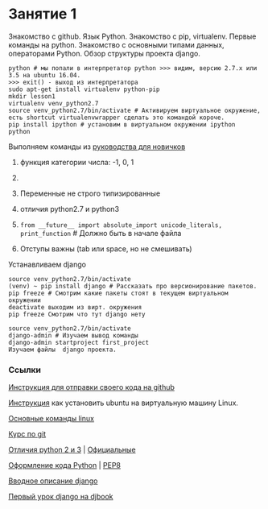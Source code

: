 # Занятие 1
Знакомство с github. Язык Python. Знакомство с pip, virtualenv. Первые команды на python. Знакомство с основными типами данных, операторами Python. Обзор структуры проекта django.

```
python # мы попали в интерпретатор python >>> видим, версию 2.7.x или 3.5 на ubuntu 16.04. 
>>> exit() - выход из интерпретатора
sudo apt-get install virtualenv python-pip
mkdir lesson1
virtualenv venv_python2.7
source venv_python2.7/bin/activate # Активируем виртуальное окружение, есть shortcut virtualenvwrapper сделать это командой короче.
pip install ipython # установим в виртуальном окружении ipython
python 
```
Выполняем команды из [руководства для новичков](http://pythontutor.ru/lessons/inout_and_arithmetic_operations/)
 1. функция категории числа: -1, 0, 1
 1.

1. Переменные не строго типизированные
1. отличия python2.7 и python3
 1. ```from __future__ import absolute_import unicode_literals, print_function``` # Должно быть в начале файла
1. Отступы важны (tab или space, но не смешивать)

Устанавливаем django
```
source venv_python2.7/bin/activate 
(venv) ~ pip install django # Рассказать про версионирование пакетов.
pip freeze # Смотрим какие пакеты стоят в текущем виртуальном окружении 
deactivate выходим из вирт. окружения
pip freeze Смотрим что тут django нету

source venv_python2.7/bin/activate 
django-admin # Изучаем вывод команды
django-admin startproject first_project
Изучаем файлы  django проекта.

```


### Ссылки

[Инструкция для отправки своего кода на github](https://github.com/g10k/sw_lessons/blob/master/lessons/lesson_1/install_and_commit_via_git.md)

[Инструкция](http://ru.wikihow.com/%D1%83%D1%81%D1%82%D0%B0%D0%BD%D0%BE%D0%B2%D0%B8%D1%82%D1%8C-Ubuntu-%D0%B2-VirtualBox)  как установить ubuntu на виртуальную машину Linux.

[Основные команды linux](http://forum.ubuntu.ru/index.php?topic=14535.15)

[Курс по git](https://githowto.com/ru)

[Отличия python 2 и 3](https://pythonworld.ru/osnovy/python2-vs-python3-razlichiya-sintaksisa.html) | [Официальные](https://docs.python.org/3.0/whatsnew/3.0.html)

[Оформление кода Python](http://pep8.ru/doc/pep8/) | [PEP8](https://pythonworld.ru/osnovy/pep-8-rukovodstvo-po-napisaniyu-koda-na-python.html)

[Вводное описание django](https://tutorial.djangogirls.org/ru/django/)

[Первый урок django на djbook](http://djbook.ru/rel1.9/intro/tutorial01.html)
